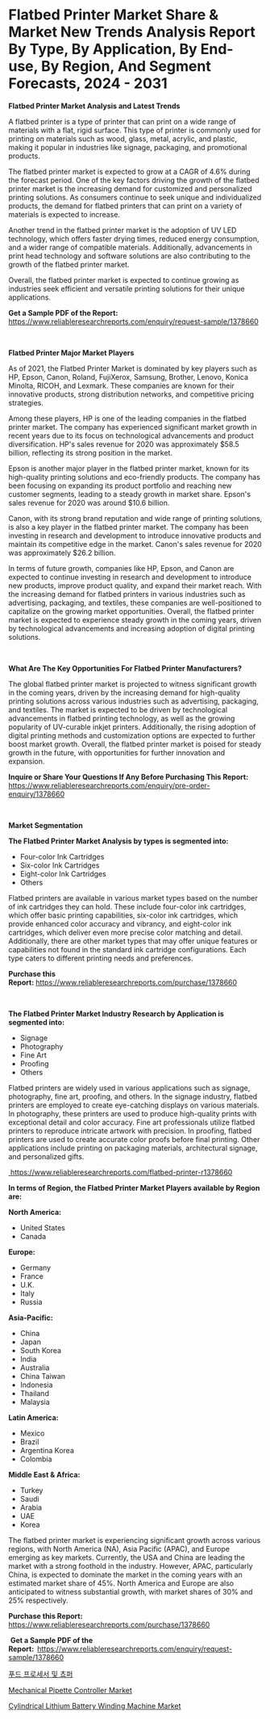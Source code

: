 <p><h1>Flatbed Printer Market Share & Market New Trends Analysis Report By Type, By Application, By End-use, By Region, And Segment Forecasts, 2024 - 2031</h1></p><p><strong>Flatbed Printer Market Analysis and Latest Trends</strong></p>
<p><p>A flatbed printer is a type of printer that can print on a wide range of materials with a flat, rigid surface. This type of printer is commonly used for printing on materials such as wood, glass, metal, acrylic, and plastic, making it popular in industries like signage, packaging, and promotional products.</p><p>The flatbed printer market is expected to grow at a CAGR of 4.6% during the forecast period. One of the key factors driving the growth of the flatbed printer market is the increasing demand for customized and personalized printing solutions. As consumers continue to seek unique and individualized products, the demand for flatbed printers that can print on a variety of materials is expected to increase.</p><p>Another trend in the flatbed printer market is the adoption of UV LED technology, which offers faster drying times, reduced energy consumption, and a wider range of compatible materials. Additionally, advancements in print head technology and software solutions are also contributing to the growth of the flatbed printer market.</p><p>Overall, the flatbed printer market is expected to continue growing as industries seek efficient and versatile printing solutions for their unique applications.</p></p>
<p><strong>Get a Sample PDF of the Report:&nbsp;</strong> <a href="https://www.reliableresearchreports.com/enquiry/request-sample/1378660">https://www.reliableresearchreports.com/enquiry/request-sample/1378660</a></p>
<p>&nbsp;</p>
<p><strong>Flatbed Printer Major Market Players</strong></p>
<p><p>As of 2021, the Flatbed Printer Market is dominated by key players such as HP, Epson, Canon, Roland, FujiXerox, Samsung, Brother, Lenovo, Konica Minolta, RICOH, and Lexmark. These companies are known for their innovative products, strong distribution networks, and competitive pricing strategies.</p><p>Among these players, HP is one of the leading companies in the flatbed printer market. The company has experienced significant market growth in recent years due to its focus on technological advancements and product diversification. HP's sales revenue for 2020 was approximately $58.5 billion, reflecting its strong position in the market.</p><p>Epson is another major player in the flatbed printer market, known for its high-quality printing solutions and eco-friendly products. The company has been focusing on expanding its product portfolio and reaching new customer segments, leading to a steady growth in market share. Epson's sales revenue for 2020 was around $10.6 billion.</p><p>Canon, with its strong brand reputation and wide range of printing solutions, is also a key player in the flatbed printer market. The company has been investing in research and development to introduce innovative products and maintain its competitive edge in the market. Canon's sales revenue for 2020 was approximately $26.2 billion.</p><p>In terms of future growth, companies like HP, Epson, and Canon are expected to continue investing in research and development to introduce new products, improve product quality, and expand their market reach. With the increasing demand for flatbed printers in various industries such as advertising, packaging, and textiles, these companies are well-positioned to capitalize on the growing market opportunities. Overall, the flatbed printer market is expected to experience steady growth in the coming years, driven by technological advancements and increasing adoption of digital printing solutions.</p></p>
<p>&nbsp;</p>
<p><strong>What Are The Key Opportunities For Flatbed Printer Manufacturers?</strong></p>
<p><p>The global flatbed printer market is projected to witness significant growth in the coming years, driven by the increasing demand for high-quality printing solutions across various industries such as advertising, packaging, and textiles. The market is expected to be driven by technological advancements in flatbed printing technology, as well as the growing popularity of UV-curable inkjet printers. Additionally, the rising adoption of digital printing methods and customization options are expected to further boost market growth. Overall, the flatbed printer market is poised for steady growth in the future, with opportunities for further innovation and expansion.</p></p>
<p><strong>Inquire or Share Your Questions If Any Before Purchasing This Report:</strong> <a href="https://www.reliableresearchreports.com/enquiry/pre-order-enquiry/1378660">https://www.reliableresearchreports.com/enquiry/pre-order-enquiry/1378660</a></p>
<p>&nbsp;</p>
<p><strong>Market Segmentation</strong></p>
<p><strong>The Flatbed Printer Market Analysis by types is segmented into:</strong></p>
<p><ul><li>Four-color Ink Cartridges</li><li>Six-color Ink Cartridges</li><li>Eight-color Ink Cartridges</li><li>Others</li></ul></p>
<p><p>Flatbed printers are available in various market types based on the number of ink cartridges they can hold. These include four-color ink cartridges, which offer basic printing capabilities, six-color ink cartridges, which provide enhanced color accuracy and vibrancy, and eight-color ink cartridges, which deliver even more precise color matching and detail. Additionally, there are other market types that may offer unique features or capabilities not found in the standard ink cartridge configurations. Each type caters to different printing needs and preferences.</p></p>
<p><strong>Purchase this Report:&nbsp;</strong><a href="https://www.reliableresearchreports.com/purchase/1378660">https://www.reliableresearchreports.com/purchase/1378660</a></p>
<p>&nbsp;</p>
<p><strong>The Flatbed Printer Market Industry Research by Application is segmented into:</strong></p>
<p><ul><li>Signage</li><li>Photography</li><li>Fine Art</li><li>Proofing</li><li>Others</li></ul></p>
<p><p>Flatbed printers are widely used in various applications such as signage, photography, fine art, proofing, and others. In the signage industry, flatbed printers are employed to create eye-catching displays on various materials. In photography, these printers are used to produce high-quality prints with exceptional detail and color accuracy. Fine art professionals utilize flatbed printers to reproduce intricate artwork with precision. In proofing, flatbed printers are used to create accurate color proofs before final printing. Other applications include printing on packaging materials, architectural signage, and personalized gifts.</p></p>
<p><a href="https://www.reliableresearchreports.com/flatbed-printer-r1378660">&nbsp;https://www.reliableresearchreports.com/flatbed-printer-r1378660</a></p>
<p><strong>In terms of Region, the Flatbed Printer Market Players available by Region are:</strong></p>
<p>
    <p> <strong> North America: </strong>
        <ul>
            <li>United States</li>
            <li>Canada</li>
        </ul>
        </p> 
    <p> <strong> Europe: </strong>
        <ul>
            <li>Germany</li>
            <li>France</li>
            <li>U.K.</li>
            <li>Italy</li>
            <li>Russia</li>
        </ul>
        </p> 
    <p> <strong> Asia-Pacific: </strong>
        <ul>
            <li>China</li>
            <li>Japan</li>
            <li>South Korea</li>
            <li>India</li>
            <li>Australia</li>
            <li>China Taiwan</li>
            <li>Indonesia</li>
            <li>Thailand</li>
            <li>Malaysia</li>
        </ul>
        </p> 
    <p> <strong> Latin America: </strong>
        <ul>
            <li>Mexico</li>
            <li>Brazil</li>
            <li>Argentina Korea</li>
            <li>Colombia</li>
        </ul>
        </p> 
    <p> <strong> Middle East & Africa: </strong>
        <ul>
            <li>Turkey</li>
            <li>Saudi</li>
            <li>Arabia</li>
            <li>UAE</li>
            <li>Korea</li>
        </ul>
    </p>
    </p>
<p><p>The flatbed printer market is experiencing significant growth across various regions, with North America (NA), Asia Pacific (APAC), and Europe emerging as key markets. Currently, the USA and China are leading the market with a strong foothold in the industry. However, APAC, particularly China, is expected to dominate the market in the coming years with an estimated market share of 45%. North America and Europe are also anticipated to witness substantial growth, with market shares of 30% and 25% respectively.</p></p>
<p><strong>Purchase this Report: </strong><a href="https://www.reliableresearchreports.com/purchase/1378660">https://www.reliableresearchreports.com/purchase/1378660</a></p>
<p>&nbsp;<strong>Get a Sample PDF of the Report:&nbsp;&nbsp;</strong><a href="https://www.reliableresearchreports.com/enquiry/request-sample/1378660">https://www.reliableresearchreports.com/enquiry/request-sample/1378660</a></p>
<p><strong></strong></p>
<p><p><a href="https://github.com/laholand/Market-Research-Report-List-3/blob/main/771237720375.md">푸드 프로세서 및 쵸퍼</a></p><p><a href="https://www.linkedin.com/pulse/mechanical-pipette-controller-market-size-share-amp-trends-jcipc?trackingId=02CELN646jbhAqTlSbXbrw%3D%3D">Mechanical Pipette Controller Market</a></p><p><a href="https://www.linkedin.com/pulse/insights-cylindrical-lithium-battery-winding-machine-market-0e40f?trackingId=sH0vvRLuNgjNJxyBlLvwpg%3D%3D">Cylindrical Lithium Battery Winding Machine Market</a></p></p>